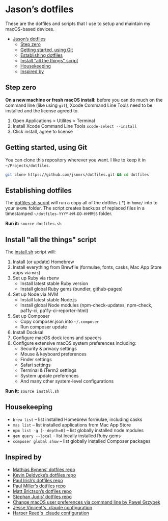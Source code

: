 # Jason’s dotfiles

These are the dotfiles and scripts that I use to setup and maintain my macOS-based devices.

- [Jason’s dotfiles](#jasons-dotfiles)
  - [Step zero](#step-zero)
  - [Getting started, using Git](#getting-started-using-git)
  - [Establishing dotfiles](#establishing-dotfiles)
  - [Install "all the things" script](#install-all-the-things-script)
  - [Housekeeping](#housekeeping)
  - [Inspired by](#inspired-by)

## Step zero

**On a new machine or fresh macOS install:** before you can do much on the command line (like using `git`), Xcode Command Line Tools need to be installed and the license agreed to.

1. Open Applications > Utilites > Terminal
2. Install Xcode Command Line Tools `xcode-select --install`
3. Click install, agree to license

## Getting started, using Git

You can clone this repository wherever you want. I like to keep it in `~/Projects/dotfiles`.

```bash
git clone https://github.com/jsnmrs/dotfiles.git && cd dotfiles
```

## Establishing dotfiles

The [dotfiles.sh script](https://github.com/jsnmrs/dotfiles/blob/main/dotfiles.sh) will run a copy all of the dotfiles (.\*) in `home/` into to your `$HOME` folder. The script creates backups of replaced files in a timestamped `~/dotfiles-YYYY-MM-DD-HHMMSS` folder.

**Run it:** `source dotfiles.sh`

## Install "all the things" script

The [install.sh](https://github.com/jsnmrs/dotfiles/blob/main/install.sh) script will:

1. Install (or update) Homebrew
2. Install everything from Brewfile (formulae, fonts, casks, Mac App Store apps via `mas`)
3. Set up Ruby via rbenv
   - Install latest stable Ruby version
   - Install global Ruby gems (bundler, github-pages)
4. Set up Node via NVM
   - Install latest stable Node.js
   - Install global Node modules (npm-check-updates, npm-check, pa11y-ci, pa11y-ci-reporter-html)
5. Set up Composer
   - Copy composer.json into `~/.composer`
   - Run composer update
6. Install Docksal
7. Configure macOS dock icons and spacers
8. Configure extensive macOS system preferences including:
   - Security & privacy settings
   - Mouse & keyboard preferences
   - Finder settings
   - Safari settings
   - Terminal & iTerm2 settings
   - System update preferences
   - And many other system-level configurations

**Run it:** `source install.sh`

## Housekeeping

- `brew list` – list installed Homebrew formulae, including casks
- `mas list` – list installed applications from Mac App Store
- `npm list -g [--depth=0]` – list globally installed node modules
- `gem query --local` – list locally installed Ruby gems
- `composer global show` – list globally installed Composer packages

## Inspired by

- [Mathias Bynens’ dotfiles repo](https://mths.be/dotfiles)
- [Kevin Deldycke’s dotfiles repo](https://github.com/kdeldycke/dotfiles)
- [Paul Irish’s dotfiles repo](https://github.com/paulirish/dotfiles/)
- [Paul Miller’s dotfiles repo](https://github.com/paulmillr/dotfiles)
- [Matt Brictson’s dotfiles repo](https://github.com/mattbrictson/dotfiles)
- [Stephan Judis’ dotfiles repo](https://github.com/stefanjudis/dotfiles/)
- [Change macOS user preferences via command line by Pawel Grzybek](https://pawelgrzybek.com/change-macos-user-preferences-via-command-line/)
- [Jesse Vincent's .claude configuration](https://github.com/obra/dotfiles/tree/main/.claude)
- [Harper Reed's .claude configuration](https://github.com/harperreed/dotfiles/tree/master/.claude)
